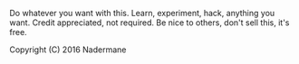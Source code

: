 Do whatever you want with this.
Learn, experiment, hack, anything you want.
Credit appreciated, not required.
Be nice to others, don't sell this, it's free.

Copyright (C) 2016 Nadermane
